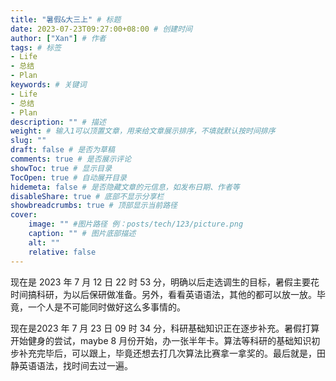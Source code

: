 ```yaml
---
title: "暑假&大三上" # 标题
date: 2023-07-23T09:27:00+08:00 # 创建时间
author: ["Xan"] # 作者
tags: # 标签
- Life 
- 总结 
- Plan
keywords: # 关键词
- Life 
- 总结 
- Plan
description: "" # 描述
weight: # 输入1可以顶置文章，用来给文章展示排序，不填就默认按时间排序
slug: ""
draft: false # 是否为草稿
comments: true # 是否展示评论
showToc: true # 显示目录
TocOpen: true # 自动展开目录
hidemeta: false # 是否隐藏文章的元信息，如发布日期、作者等
disableShare: true # 底部不显示分享栏
showbreadcrumbs: true # 顶部显示当前路径
cover:
    image: "" #图片路径 例：posts/tech/123/picture.png
    caption: "" # 图片底部描述
    alt: ""
    relative: false
---
```


现在是 2023 年 7 月 12 日 22 时 53 分，明确以后走选调生的目标，暑假主要花时间搞科研，为以后保研做准备。另外，看看英语语法，其他的都可以放一放。毕竟，一个人是不可能同时做好这么多事情的。

现在是2023 年 7 月 23 日 09 时 34 分，科研基础知识正在逐步补充。暑假打算开始健身的尝试，maybe 8 月份开始，办一张半年卡。算法等科研的基础知识初步补充完毕后，可以跟上，毕竟还想去打几次算法比赛拿一拿奖的。最后就是，田静英语语法，找时间去过一遍。